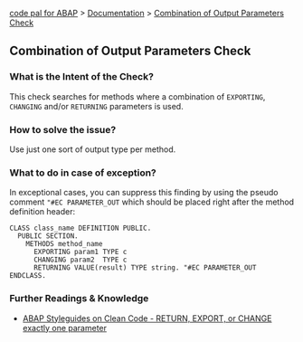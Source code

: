 [code pal for ABAP](../../README.md) > [Documentation](../check_documentation.md) > [Combination of Output Parameters Check](method-output-parameter.md)

## Combination of Output Parameters Check

### What is the Intent of the Check?

This check searches for methods where a combination of `EXPORTING`, `CHANGING` and/or `RETURNING` parameters is used.

### How to solve the issue?

Use just one sort of output type per method.

### What to do in case of exception?

In exceptional cases, you can suppress this finding by using the pseudo comment `"#EC PARAMETER_OUT` which should be placed right after the method definition header:

```abap
CLASS class_name DEFINITION PUBLIC.
  PUBLIC SECTION.
    METHODS method_name
      EXPORTING param1 TYPE c
      CHANGING param2  TYPE c
      RETURNING VALUE(result) TYPE string. "#EC PARAMETER_OUT
ENDCLASS.
```

### Further Readings & Knowledge

* [ABAP Styleguides on Clean Code - RETURN, EXPORT, or CHANGE exactly one parameter](https://github.com/SAP/styleguides/blob/master/clean-abap/CleanABAP.md#return-export-or-change-exactly-one-parameter)
